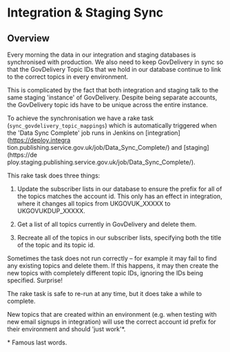 # Integration & Staging Sync

## Overview

Every morning the data in our integration and staging databases is synchronised
with production. We also need to keep GovDelivery in sync so that the
GovDelivery Topic IDs that we hold in our database continue to link to the
correct topics in every environment.

This is complicated by the fact that both integration and staging talk to the
same staging 'instance' of GovDelivery. Despite being separate accounts, the
GovDelivery topic ids have to be unique across the entire instance.

To achieve the synchronisation we have a rake task
(`sync_govdelivery_topic_mappings`) which is automatically triggered when the
'Data Sync Complete' job runs in Jenkins on [integration](https://deploy.integra
tion.publishing.service.gov.uk/job/Data_Sync_Complete/) and [staging](https://de
ploy.staging.publishing.service.gov.uk/job/Data_Sync_Complete/).

This rake task does three things:

1) Update the subscriber lists in our database to ensure the prefix for all of
the topics matches the account id. This only has an effect in integration, where
it changes all topics from UKGOVUK_XXXXX to UKGOVUKDUP_XXXXX.

2) Get a list of all topics currently in GovDelivery and delete them.

3) Recreate all of the topics in our subscriber lists, specifying both the title
of the topic and its topic id.

Sometimes the task does not run correctly – for example it may fail to find any
existing topics and delete them. If this happens, it may then create the new
topics with completely different topic IDs, ignoring the IDs being specified.
Surprise!

The rake task is safe to re-run at any time, but it does take a while to
complete.

New topics that are created within an environment (e.g. when testing with new
email signups in integration) will use the correct account id prefix for their
environment and should 'just work'*.

\* Famous last words.
